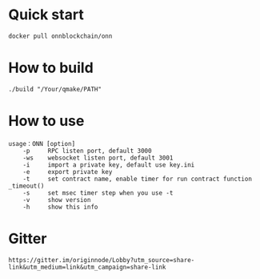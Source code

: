 
# Quick start
  
    docker pull onnblockchain/onn

# How to build
  
    ./build "/Your/qmake/PATH"

# How to use
  
    usage：ONN [option]
        -p     RPC listen port, default 3000
        -ws    websocket listen port, default 3001
        -i     import a private key, default use key.ini
        -e     export private key
        -t     set contract name, enable timer for run contract function _timeout()
        -s     set msec timer step when you use -t
        -v     show version
        -h     show this info

# Gitter
  
    https://gitter.im/originnode/Lobby?utm_source=share-link&utm_medium=link&utm_campaign=share-link

